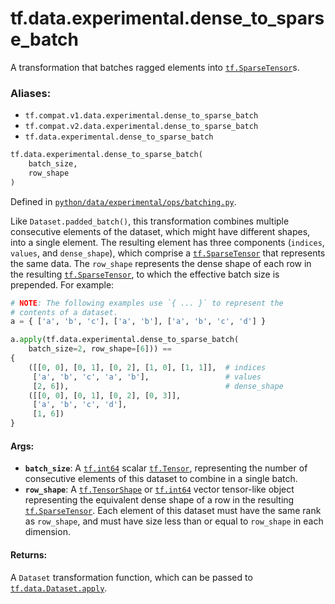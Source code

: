 <div itemscope itemtype="http://developers.google.com/ReferenceObject">
<meta itemprop="name" content="tf.data.experimental.dense_to_sparse_batch" />
<meta itemprop="path" content="Stable" />
</div>

# tf.data.experimental.dense_to_sparse_batch

A transformation that batches ragged elements into <a href="../../../tf/sparse/SparseTensor.md"><code>tf.SparseTensor</code></a>s.

### Aliases:

* `tf.compat.v1.data.experimental.dense_to_sparse_batch`
* `tf.compat.v2.data.experimental.dense_to_sparse_batch`
* `tf.data.experimental.dense_to_sparse_batch`

``` python
tf.data.experimental.dense_to_sparse_batch(
    batch_size,
    row_shape
)
```



Defined in [`python/data/experimental/ops/batching.py`](/code/stable/tensorflow/python/data/experimental/ops/batching.py).

<!-- Placeholder for "Used in" -->

Like `Dataset.padded_batch()`, this transformation combines multiple
consecutive elements of the dataset, which might have different
shapes, into a single element. The resulting element has three
components (`indices`, `values`, and `dense_shape`), which
comprise a <a href="../../../tf/sparse/SparseTensor.md"><code>tf.SparseTensor</code></a> that represents the same data. The
`row_shape` represents the dense shape of each row in the
resulting <a href="../../../tf/sparse/SparseTensor.md"><code>tf.SparseTensor</code></a>, to which the effective batch size is
prepended. For example:

```python
# NOTE: The following examples use `{ ... }` to represent the
# contents of a dataset.
a = { ['a', 'b', 'c'], ['a', 'b'], ['a', 'b', 'c', 'd'] }

a.apply(tf.data.experimental.dense_to_sparse_batch(
    batch_size=2, row_shape=[6])) ==
{
    ([[0, 0], [0, 1], [0, 2], [1, 0], [1, 1]],  # indices
     ['a', 'b', 'c', 'a', 'b'],                 # values
     [2, 6]),                                   # dense_shape
    ([[0, 0], [0, 1], [0, 2], [0, 3]],
     ['a', 'b', 'c', 'd'],
     [1, 6])
}
```

#### Args:


* <b>`batch_size`</b>: A <a href="../../../tf.md#int64"><code>tf.int64</code></a> scalar <a href="../../../tf/Tensor.md"><code>tf.Tensor</code></a>, representing the number of
  consecutive elements of this dataset to combine in a single batch.
* <b>`row_shape`</b>: A <a href="../../../tf/TensorShape.md"><code>tf.TensorShape</code></a> or <a href="../../../tf.md#int64"><code>tf.int64</code></a> vector tensor-like object
  representing the equivalent dense shape of a row in the resulting
  <a href="../../../tf/sparse/SparseTensor.md"><code>tf.SparseTensor</code></a>. Each element of this dataset must have the same rank as
  `row_shape`, and must have size less than or equal to `row_shape` in each
  dimension.


#### Returns:

A `Dataset` transformation function, which can be passed to
<a href="../../../tf/data/Dataset.md#apply"><code>tf.data.Dataset.apply</code></a>.

